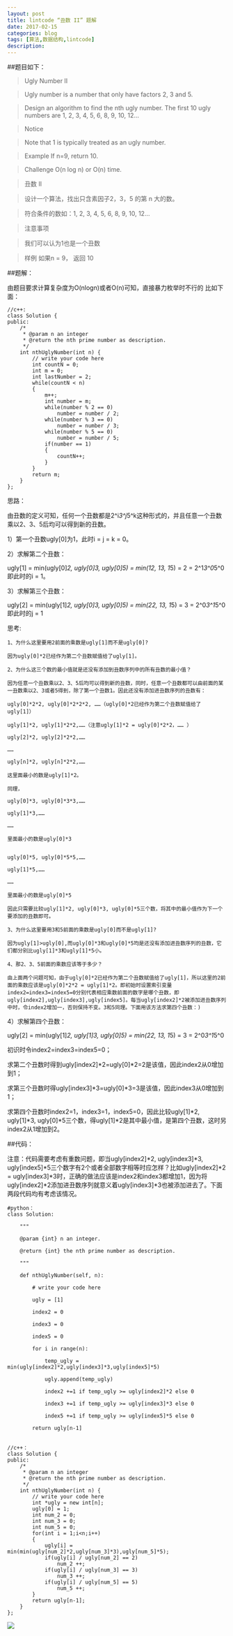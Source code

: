 ```yaml
---
layout: post
title: lintcode “丑数 II” 题解
date: 2017-02-15
categories: blog
tags: [算法,数据结构,lintcode]
description: 
---
```


##题目如下：

>Ugly Number II

>Ugly number is a number that only have factors 2, 3 and 5.

>Design an algorithm to find the nth ugly number. The first 10 ugly numbers are 1, 2, 3, 4, 5, 6, 8, 9, 10, 12...

>Notice

>Note that 1 is typically treated as an ugly number.

>Example
>If n=9, return 10.

>Challenge 
>O(n log n) or O(n) time.


>丑数 II

>设计一个算法，找出只含素因子2，3，5 的第 n 大的数。

>符合条件的数如：1, 2, 3, 4, 5, 6, 8, 9, 10, 12...

> 注意事项

>我们可以认为1也是一个丑数

>样例
>如果n = 9， 返回 10

##题解：

由题目要求计算复杂度为O(nlogn)或者O(n)可知，直接暴力枚举时不行的
比如下面：

    //c++:
    class Solution {  
    public:  
        /* 
         * @param n an integer 
         * @return the nth prime number as description. 
         */  
        int nthUglyNumber(int n) {  
            // write your code here  
            int countN = 0;  
            int m = 0;  
            int lastNumber = 2;  
            while(countN < n)  
            {  
                m++;  
                int number = m;  
                while(number % 2 == 0)  
                    number = number / 2;  
                while(number % 3 == 0)  
                    number = number / 3;  
                while(number % 5 == 0)  
                    number = number / 5;  
                if(number == 1)  
                {  
                    countN++;  
                }  
            }  
            return m;  
        }  
    };  

思路：

由丑数的定义可知，任何一个丑数都是2^i*3^j*5^k这种形式的，并且任意一个丑数乘以2、3、5后均可以得到新的丑数。

1）第一个丑数ugly[0]为1，此时i = j = k = 0。

2）求解第二个丑数：

ugly[1] = min(ugly[0]*2, ugly[0]*3, ugly[0]*5) = min(1*2, 1*3, 1*5) = 2 = 2^1*3^0*5^0
即此时的i = 1。

3）求解第三个丑数：

ugly[2] = min(ugly[1]*2, ugly[0]*3, ugly[0]*5) = min(2*2, 1*3, 1*5) = 3 = 2^0*3^1*5^0
即此时的j = 1

思考:

    1、为什么这里要用2前面的乘数是ugly[1]而不是ugly[0]?
    	
    因为ugly[0]*2已经作为第二个丑数赋值给了ugly[1]。

    2、为什么这三个数的最小值就是还没有添加到丑数序列中的所有丑数的最小值？

    因为任意一个丑数乘以2、3、5后均可以得到新的丑数，同时，任意一个丑数都可以由前面的某一丑数乘以2、3或者5得到，除了第一个丑数1。因此还没有添加进丑数序列的丑数有：

    ugly[0]*2*2, ugly[0]*2*2*2, ……（ugly[0]*2已经作为第二个丑数赋值给了ugly[1]）

    ugly[1]*2, ugly[1]*2*2,……（注意ugly[1]*2 = ugly[0]*2*2，…… ）

    ugly[2]*2, ugly[2]*2*2,……

    ……

    ugly[n]*2, ugly[n]*2*2,……

    这里面最小的数是ugly[1]*2。

    同理，

    ugly[0]*3, ugly[0]*3*3,……

    ugly[1]*3,……

    ……

    里面最小的数是ugly[0]*3


    ugly[0]*5, ugly[0]*5*5,……

    ugly[1]*5,……

    ……

    里面最小的数是ugly[0]*5

    因此只需要比较ugly[1]*2, ugly[0]*3, ugly[0]*5三个数，将其中的最小值作为下一个要添加的丑数即可。

    3、为什么这里要用3和5前面的乘数是ugly[0]而不是ugly[1]?

    因为ugly[1]>ugly[0],而ugly[0]*3和ugly[0]*5均是还没有添加进丑数序列的丑数，它们都分别比ugly[1]*3和ugly[1]*5小。

    4、那2、3、5前面的乘数应该等于多少？

    由上面两个问题可知，由于ugly[0]*2已经作为第二个丑数赋值给了ugly[1]，所以这里的2前面的乘数应该是ugly[0]*2*2 = ugly[1]*2。即初始时设置索引变量index2=index3=index5=0分别代表相应乘数前面的数字是哪个丑数，即ugly[index2],ugly[index3],ugly[index5]。每当ugly[index2]*2被添加进丑数序列中时，令index2增加一，否则保持不变。3和5同理。下面用该方法求第四个丑数：)

4）求解第四个丑数：

ugly[2] = min(ugly[1]*2, ugly[1]*3, ugly[0]*5) = min(2*2, 1*3, 1*5) = 3 = 2^0*3^1*5^0

初识时令index2=index3=index5=0；

求第二个丑数时得到ugly[index2]*2=ugly[0]*2=2是该值，因此index2从0增加到1；

求第三个丑数时得ugly[index3]*3=ugly[0]*3=3是该值，因此index3从0增加到1；

求第四个丑数时index2=1，index3=1，index5=0，因此比较ugly[1]*2, ugly[1]*3, ugly[0]*5三个数，得ugly[1]*2是其中最小值，是第四个丑数，这时另index2从1增加到2。

##代码：

注意：代码需要考虑有重数问题，即当ugly[index2]*2, ugly[index3]*3, ugly[index5]*5三个数字有2个或者全部数字相等时应怎样？比如ugly[index2]*2 = ugly[index3]*3时，正确的做法应该是index2和index3都增加1，因为将ugly[index2]*2添加进丑数序列就意义着ugly[index3]*3也被添加进去了。下面两段代码均有考虑该情况。

    #python：
    class Solution:
        
        """
        
        @param {int} n an integer.
        
        @return {int} the nth prime number as description.
        
        """
        
        def nthUglyNumber(self, n):
        
            # write your code here
        
            ugly = [1]
        
            index2 = 0
        
            index3 = 0
        
            index5 = 0
        
            for i in range(n):
        
                temp_ugly = min(ugly[index2]*2,ugly[index3]*3,ugly[index5]*5)
        
                ugly.append(temp_ugly)
        
                index2 +=1 if temp_ugly >= ugly[index2]*2 else 0
        
                index3 +=1 if temp_ugly >= ugly[index3]*3 else 0
        
                index5 +=1 if temp_ugly >= ugly[index5]*5 else 0
        
            return ugly[n-1]


    //c++：
    class Solution {  
    public:  
        /* 
         * @param n an integer 
         * @return the nth prime number as description. 
         */  
        int nthUglyNumber(int n) {  
            // write your code here  
            int *ugly = new int[n];  
            ugly[0] = 1;  
            int num_2 = 0;  
            int num_3 = 0;  
            int num_5 = 0;  
            for(int i = 1;i<n;i++)  
            {  
                ugly[i] = min(min(ugly[num_2]*2,ugly[num_3]*3),ugly[num_5]*5);  
                if(ugly[i] / ugly[num_2] == 2)  
                    num_2 ++;  
                if(ugly[i] / ugly[num_3] == 3)  
                    num_3 ++;  
                if(ugly[i] / ugly[num_5] == 5)  
                    num_5 ++;  
            }  
            return ugly[n-1];  
        }  
    };




![](https://raw.githubusercontent.com/AlbertLZG/AlbertLZG.github.io/master/img/blog_logo.png)










